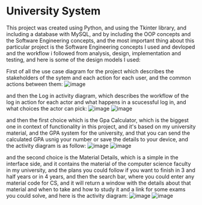 # University System

This project was created using Python, and using the Tkinter library, and including a database with MySQL, 
and by including the OOP concepts and the Software Engineering concepts, and the most important thing about this particular project is 
the Software Engineering concepts I used and devloped and the workflow i followed from analysis, design, implementation and testing, and here is some 
of the design models I used:

First of all the use case diagram for the project which describes the stakeholders of the sytem and each action for each user, and the common 
actions between them:
![image](https://user-images.githubusercontent.com/74671857/155380605-e42c5090-c47d-444b-9560-73dc59873920.png)

and then the Log in activity diagram, which describes the workflow of the log in action for each actor and what happens in a scucessful log in, and 
what choices the actor can pick:
![image](https://user-images.githubusercontent.com/74671857/155380761-4e3d2aa5-fa60-4a58-969a-d2ee4743fcdb.png)
![image](https://user-images.githubusercontent.com/74671857/155380835-8d53082f-7787-4f3d-adae-866981eb059f.png)


and then the first choice which is the Gpa Calculator, which is the biggest one in context of functionality in this project, and it's based on my university material,
and the GPA system for the university, and that you can send the calculated GPA usnig your number or save the details to your device, and the activity diagram is as 
follow:
![image](https://user-images.githubusercontent.com/74671857/155380966-35425e9c-a448-447e-a7c3-99e633bd8f3d.png)
![image](https://user-images.githubusercontent.com/74671857/155381038-38347653-7167-4e8d-a1f5-f60cbee0c230.png)


and the second choice is the Material Details, which is a simple in the interface side, and it contains the material of the computer science faculty in my university,
and the plans you could follow if you want to finish in 3 and half years or in 4 years, and then the search bar, where you could enter any material code for CS, and
it will return a window with the details about that material and when to take and how to study it and a link for some exams you could solve, and here is the activity 
diagram:
![image](https://user-images.githubusercontent.com/74671857/155381171-9acd14df-c4e1-4bd6-8461-ce52aef9ca76.png)
![image](https://user-images.githubusercontent.com/74671857/155381242-195f5be2-4d6f-4e59-8836-385106f3c101.png)


